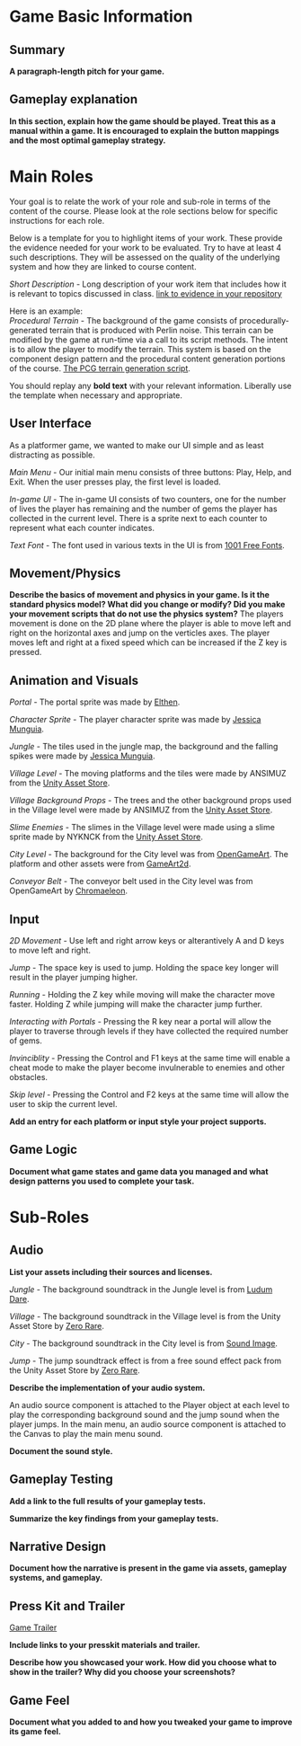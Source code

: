 
# Game Basic Information #

## Summary ##

**A paragraph-length pitch for your game.**

## Gameplay explanation ##

**In this section, explain how the game should be played. Treat this as a manual within a game. It is encouraged to explain the button mappings and the most optimal gameplay strategy.**




# Main Roles #

Your goal is to relate the work of your role and sub-role in terms of the content of the course. Please look at the role sections below for specific instructions for each role.

Below is a template for you to highlight items of your work. These provide the evidence needed for your work to be evaluated. Try to have at least 4 such descriptions. They will be assessed on the quality of the underlying system and how they are linked to course content. 

*Short Description* - Long description of your work item that includes how it is relevant to topics discussed in class. [link to evidence in your repository](https://github.com/dr-jam/ECS189L/edit/project-description/ProjectDocumentTemplate.md)

Here is an example:  
*Procedural Terrain* - The background of the game consists of procedurally-generated terrain that is produced with Perlin noise. This terrain can be modified by the game at run-time via a call to its script methods. The intent is to allow the player to modify the terrain. This system is based on the component design pattern and the procedural content generation portions of the course. [The PCG terrain generation script](https://github.com/dr-jam/CameraControlExercise/blob/513b927e87fc686fe627bf7d4ff6ff841cf34e9f/Obscura/Assets/Scripts/TerrainGenerator.cs#L6).

You should replay any **bold text** with your relevant information. Liberally use the template when necessary and appropriate.

## User Interface

As a platformer game, we wanted to make our UI simple and as least distracting as possible. 

*Main Menu* - Our initial main menu consists of three buttons: Play, Help, and Exit. When the user presses play, the first level is loaded.

*In-game UI* - The in-game UI consists of two counters, one for the number of lives the player has remaining and the number of gems the player has collected in the current level. There is a sprite next to each counter to represent what each counter indicates. 

*Text Font* - The font used in various texts in the UI is from [1001 Free Fonts](https://www.1001freefonts.com/computer-fonts.php).

## Movement/Physics

**Describe the basics of movement and physics in your game. Is it the standard physics model? What did you change or modify? Did you make your movement scripts that do not use the physics system?**
The players movement is done on the 2D plane where the player is able to move left and right on the horizontal axes and jump on the verticles axes. The player moves left and right at a fixed speed which can be increased if the Z key is pressed.

## Animation and Visuals

*Portal* - The portal sprite was made by [Elthen](https://elthen.itch.io/2d-pixel-art-portal-sprites).

*Character Sprite* - The player character sprite was made by [Jessica Munguia](https://jesse-m.itch.io/jungle-pack).

*Jungle* - The tiles used in the jungle map, the background and the falling spikes were made by [Jessica Munguia](https://jesse-m.itch.io/jungle-pack).

*Village Level* - The moving platforms and the tiles were made by ANSIMUZ from the [Unity Asset Store](https://assetstore.unity.com/packages/2d/characters/sunny-land-103349).

*Village Background Props* - The trees and the other background props used in the Village level were made by ANSIMUZ from the [Unity Asset Store](https://assetstore.unity.com/packages/2d/characters/tiny-rpg-forest-114685).

*Slime Enemies* - The slimes in the Village level were made using a slime sprite made by NYKNCK from the [Unity Asset Store](https://assetstore.unity.com/packages/2d/characters/slime-character-157405).

*City Level* - The background for the City level was from [OpenGameArt](https://opengameart.org/content/backgrounds-for-2d-platformers). The platform and other assets were from [GameArt2d](https://www.gameart2d.com/free-sci-fi-platformer-tileset.html).

*Conveyor Belt* - The conveyor belt used in the City level was from OpenGameArt by [Chromaeleon](https://opengameart.org/content/conveyor-belts-spritesheet-anims).




## Input

*2D Movement* - Use left and right arrow keys or alterantively A and D keys to move left and right.

*Jump* - The space key is used to jump. Holding the space key longer will result in the player jumping higher.

*Running* - Holding the Z key while moving will make the character move faster. Holding Z while jumping will make the character jump further.

*Interacting with Portals* - Pressing the R key near a portal will allow the player to traverse through levels if they have collected the required number of gems.

*Invinciblity* - Pressing the Control and F1 keys at the same time will enable a cheat mode to make the player become invulnerable to enemies and other obstacles.

*Skip level* - Pressing the Control and F2 keys at the same time will allow the user to skip the current level.

**Add an entry for each platform or input style your project supports.**

## Game Logic

**Document what game states and game data you managed and what design patterns you used to complete your task.**

# Sub-Roles

## Audio

**List your assets including their sources and licenses.**

*Jungle* - The background soundtrack in the Jungle level is from [Ludum Dare](http://ludumdare.com/compo/ludum-dare-32/).

*Village* - The background soundtrack in the Village level is from the Unity Asset Store by [Zero Rare](https://assetstore.unity.com/packages/audio/sound-fx/sound-fx-retro-pack-121743).

*City* - The background soundtrack in the City level is from [Sound Image](https://soundimage.org/city-urban/).

*Jump* - The jump soundtrack effect is from a free sound effect pack from the Unity Asset Store by [Zero Rare](https://assetstore.unity.com/packages/audio/sound-fx/sound-fx-retro-pack-121743).

**Describe the implementation of your audio system.**

An audio source component is attached to the Player object at each level to play the corresponding background sound and the jump sound when the player jumps. In the main menu, an audio source component is attached to the Canvas to play the main menu sound.

**Document the sound style.** 

## Gameplay Testing

**Add a link to the full results of your gameplay tests.**

**Summarize the key findings from your gameplay tests.**

## Narrative Design

**Document how the narrative is present in the game via assets, gameplay systems, and gameplay.** 

## Press Kit and Trailer

[Game Trailer](https://www.youtube.com/watch?v=f9yEC4gjdEY)

**Include links to your presskit materials and trailer.**

**Describe how you showcased your work. How did you choose what to show in the trailer? Why did you choose your screenshots?**



## Game Feel

**Document what you added to and how you tweaked your game to improve its game feel.**
